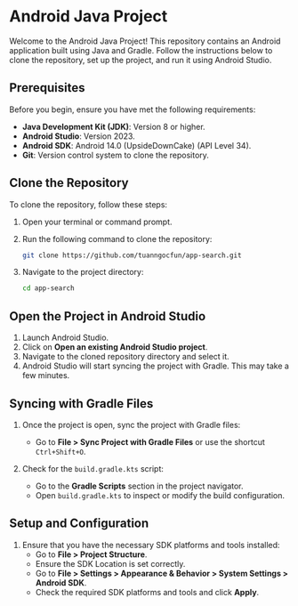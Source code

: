 # Android Java Project

Welcome to the Android Java Project! This repository contains an Android application built using Java and Gradle. Follow the instructions below to clone the repository, set up the project, and run it using Android Studio.

## Prerequisites

Before you begin, ensure you have met the following requirements:

- **Java Development Kit (JDK)**: Version 8 or higher.
- **Android Studio**: Version 2023.
- **Android SDK**: Android 14.0 (UpsideDownCake) (API Level 34).
- **Git**: Version control system to clone the repository.

## Clone the Repository

To clone the repository, follow these steps:

1. Open your terminal or command prompt.
2. Run the following command to clone the repository:

    ```bash
    git clone https://github.com/tuanngocfun/app-search.git
    ```

3. Navigate to the project directory:

    ```bash
    cd app-search
    ```

## Open the Project in Android Studio

1. Launch Android Studio.
2. Click on **Open an existing Android Studio project**.
3. Navigate to the cloned repository directory and select it.
4. Android Studio will start syncing the project with Gradle. This may take a few minutes.

## Syncing with Gradle Files

1. Once the project is open, sync the project with Gradle files:
    - Go to **File > Sync Project with Gradle Files** or use the shortcut `Ctrl+Shift+O`.

2. Check for the `build.gradle.kts` script:
    - Go to the **Gradle Scripts** section in the project navigator.
    - Open `build.gradle.kts` to inspect or modify the build configuration.

## Setup and Configuration

1. Ensure that you have the necessary SDK platforms and tools installed:
    - Go to **File > Project Structure**.
    - Ensure the SDK Location is set correctly.
    - Go to **File > Settings > Appearance & Behavior > System Settings > Android SDK**.
    - Check the required SDK platforms and tools and click **Apply**.
